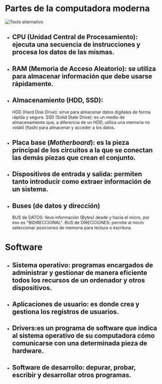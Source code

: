 # Partes de la computadora moderna 
![Texto alternativo](https://www.canva.com/design/DAGL6vyzq4M/cO40Zn-snjw04hgy053-7A/view?utm_content=DAGL6vyzq4M&utm_campaign=designshare&utm_medium=link&utm_source=viewer)

- ## CPU (Unidad Central de Procesamiento):  ejecuta una secuencia de instrucciones y procesa los datos de las mismas.
- ## RAM (Memoria de Acceso Aleatorio): se utiliza para almacenar información que debe usarse rápidamente.
- ## Almacenamiento (HDD, SSD):  
    HDD (Hard Disk Drive): sirve para almacenar datos digitales de forma rápida y segura. 
    SSD (Solid State Drive): es un medio de almacenamiento que, a diferencia de un HDD, utiliza una memoria no volátil (flash) para almacenar y acceder a los datos.
- ## Placa base (*Motherboard*): es la pieza principal de los circuitos a la que se conectan las demás piezas que crean el conjunto.
- ## Dispositivos de entrada y salida: permiten tanto introducir como extraer información de un sistema. 
- ## Buses (de datos y dirección)
     BUS de DATOS: lleva información (Bytes) desde y hacia el micro, por eso es "BIDIRECCIONAL".
     BUS de DIRECCIONES: permite al micro seleccionar posiciones de memoria para lectura o escritura.

# Software
- ## Sistema operativo: programas encargados de administrar y gestionar de manera eficiente todos los recursos de un ordenador y otros dispositivos.
- ## Aplicaciones de usuario: es donde crea y gestiona los registros de usuarios. 
- ## Drivers:es un programa de software que indica al sistema operativo de su computadora cómo comunicarse con una determinada pieza de hardware.
- ## Software de desarrollo: depurar, probar, escribir y desarrollar otros programas.
